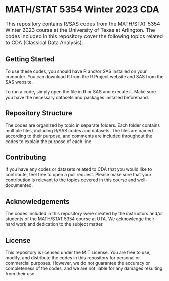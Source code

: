 # MATH/STAT 5354 Winter 2023 CDA
<font size="3"> 
This repository contains R/SAS codes from the MATH/STAT 5354 Winter 2023 course at the University of Texas at Arlington. The codes included in this repository cover the following topics related to CDA (Classical Data Analysis).</font> 

## Getting Started
To use these codes, you should have R and/or SAS installed on your computer. You can download R from the R Project website and SAS from the SAS website.

To run a code, simply open the file in R or SAS and execute it. Make sure you have the necessary datasets and packages installed beforehand.

## Repository Structure
The codes are organized by topic in separate folders. Each folder contains multiple files, including R/SAS codes and datasets. The files are named according to their purpose, and comments are included throughout the codes to explain the purpose of each line.

## Contributing
If you have any codes or datasets related to CDA that you would like to contribute, feel free to open a pull request. Please make sure that your contribution is relevant to the topics covered in this course and well-documented.

## Acknowledgements
The codes included in this repository were created by the instructors and/or students of the MATH/STAT 5354 course at UTA. We acknowledge their hard work and dedication to the subject matter.

## License
This repository is licensed under the MIT License. You are free to use, modify, and distribute the codes in this repository for personal or commercial purposes. However, we do not guarantee the accuracy or completeness of the codes, and we are not liable for any damages resulting from their use.
